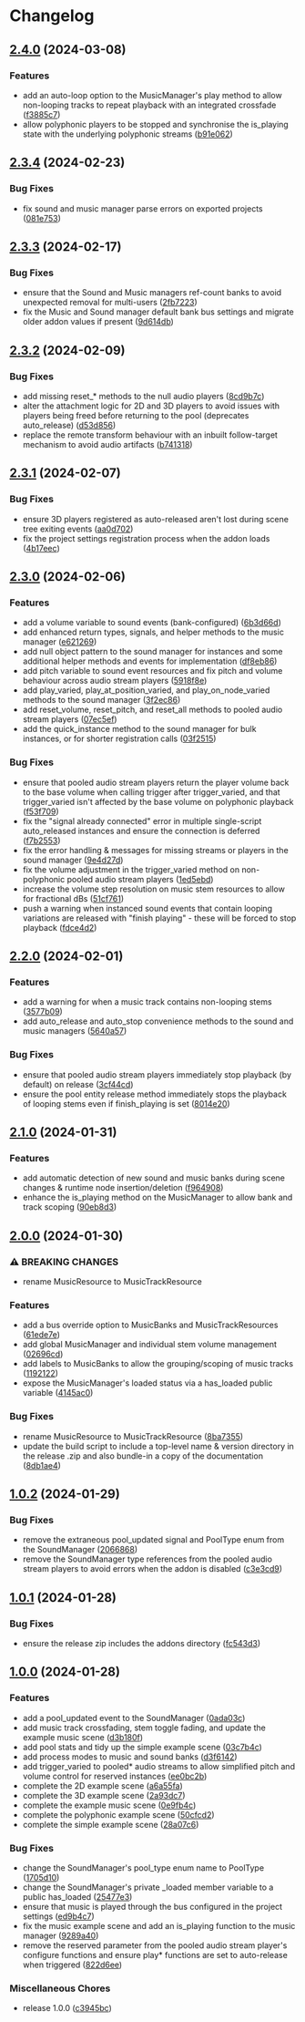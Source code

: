 # Changelog

## [2.4.0](https://github.com/hugemenace/resonate/compare/v2.3.4...v2.4.0) (2024-03-08)


### Features

* add an auto-loop option to the MusicManager's play method to allow non-looping tracks to repeat playback with an integrated crossfade ([f3885c7](https://github.com/hugemenace/resonate/commit/f3885c7263788ec097cf5369768823829dcfdd9d))
* allow polyphonic players to be stopped and synchronise the is_playing state with the underlying polyphonic streams ([b91e062](https://github.com/hugemenace/resonate/commit/b91e06279a45a5b50aa1d84f7389cf9a06f1a718))

## [2.3.4](https://github.com/hugemenace/resonate/compare/v2.3.3...v2.3.4) (2024-02-23)


### Bug Fixes

* fix sound and music manager parse errors on exported projects ([081e753](https://github.com/hugemenace/resonate/commit/081e75382c5a984790051986a5b8da48cb484759))

## [2.3.3](https://github.com/hugemenace/resonate/compare/v2.3.2...v2.3.3) (2024-02-17)


### Bug Fixes

* ensure that the Sound and Music managers ref-count banks to avoid unexpected removal for multi-users ([2fb7223](https://github.com/hugemenace/resonate/commit/2fb72237d8cc217721a8d1fa92d4be5b9202515d))
* fix the Music and Sound manager default bank bus settings and migrate older addon values if present ([9d614db](https://github.com/hugemenace/resonate/commit/9d614db05e4744c885c22f2def05459bfe9ac176))

## [2.3.2](https://github.com/hugemenace/resonate/compare/v2.3.1...v2.3.2) (2024-02-09)


### Bug Fixes

* add missing reset_* methods to the null audio players ([8cd9b7c](https://github.com/hugemenace/resonate/commit/8cd9b7c7c0d68a15532ea0fb5053de1788a2b4cd))
* alter the attachment logic for 2D and 3D players to avoid issues with players being freed before returning to the pool (deprecates auto_release) ([d53d856](https://github.com/hugemenace/resonate/commit/d53d856683b7d15f2b0ef9a55c7ebbf8de57956b))
* replace the remote transform behaviour with an inbuilt follow-target mechanism to avoid audio artifacts ([b741318](https://github.com/hugemenace/resonate/commit/b7413187e8863e47888b7e520adf8c2d863cf23e))

## [2.3.1](https://github.com/hugemenace/resonate/compare/v2.3.0...v2.3.1) (2024-02-07)


### Bug Fixes

* ensure 3D players registered as auto-released aren't lost during scene tree exiting events ([aa0d702](https://github.com/hugemenace/resonate/commit/aa0d702d7c4f8494e9fc50dd98594aabee2b90db))
* fix the project settings registration process when the addon loads ([4b17eec](https://github.com/hugemenace/resonate/commit/4b17eecbb3998c5c8d8c0f8fc8f781f5d7ffd66c))

## [2.3.0](https://github.com/hugemenace/resonate/compare/v2.2.0...v2.3.0) (2024-02-06)


### Features

* add a volume variable to sound events (bank-configured) ([6b3d66d](https://github.com/hugemenace/resonate/commit/6b3d66d97bb4258e1f6f50b226604b548e682571))
* add enhanced return types, signals, and helper methods to the music manager ([e621269](https://github.com/hugemenace/resonate/commit/e6212692baaf777bab0391c8ab7fddb876cc8117))
* add null object pattern to the sound manager for instances and some additional helper methods and events for implementation ([df8eb86](https://github.com/hugemenace/resonate/commit/df8eb86ee2d979ed220388d19ed57e21730005e0))
* add pitch variable to sound event resources and fix pitch and volume behaviour across audio stream players ([5918f8e](https://github.com/hugemenace/resonate/commit/5918f8eef87a2b14c4d71fdda4911ecc90a1b8a9))
* add play_varied, play_at_position_varied, and play_on_node_varied methods to the sound manager ([3f2ec86](https://github.com/hugemenace/resonate/commit/3f2ec86ac70c414039c274a21cc6c84d157894ea))
* add reset_volume, reset_pitch, and reset_all methods to pooled audio stream players ([07ec5ef](https://github.com/hugemenace/resonate/commit/07ec5efb70742ee874641d048ab3616f368e8dc4))
* add the quick_instance method to the sound manager for bulk instances, or for shorter registration calls ([03f2515](https://github.com/hugemenace/resonate/commit/03f2515a84c9b19395ffe118d25132dbc9f2663d))


### Bug Fixes

* ensure that pooled audio stream players return the player volume back to the base volume when calling trigger after trigger_varied, and that trigger_varied isn't affected by the base volume on polyphonic playback ([f53f709](https://github.com/hugemenace/resonate/commit/f53f709e314ef54f537736b903290492acb94ed8))
* fix the "signal already connected" error in multiple single-script auto_released instances and ensure the connection is deferred ([f7b2553](https://github.com/hugemenace/resonate/commit/f7b25535f8b8bfc0d40330bfb2ea7307330b69e5))
* fix the error handling & messages for missing streams or players in the sound manager ([9e4d27d](https://github.com/hugemenace/resonate/commit/9e4d27d60c11cff8e2c0f4088c2170c0c598e775))
* fix the volume adjustment in the trigger_varied method on non-polyphonic pooled audio stream players ([1ed5ebd](https://github.com/hugemenace/resonate/commit/1ed5ebd23d657f66b487fae326b6170d448254f4))
* increase the volume step resolution on music stem resources to allow for fractional dBs ([51cf761](https://github.com/hugemenace/resonate/commit/51cf76164dbad187179501da3c39f072d6f67a66))
* push a warning when instanced sound events that contain looping variations are released with "finish playing" - these will be forced to stop playback ([fdce4d2](https://github.com/hugemenace/resonate/commit/fdce4d2764a8ffd2c617064a5a352bdb6484e6bd))

## [2.2.0](https://github.com/hugemenace/resonate/compare/v2.1.0...v2.2.0) (2024-02-01)


### Features

* add a warning for when a music track contains non-looping stems ([3577b09](https://github.com/hugemenace/resonate/commit/3577b09a8fa80547891ddc97916319a112b5d90b))
* add auto_release and auto_stop convenience methods to the sound and music managers ([5640a57](https://github.com/hugemenace/resonate/commit/5640a57725bedd0098cbf08337a82c71c52d180f))


### Bug Fixes

* ensure that pooled audio stream players immediately stop playback (by default) on release ([3cf44cd](https://github.com/hugemenace/resonate/commit/3cf44cd075035d2879e9c1ec722cc0741217ee19))
* ensure the pool entity release method immediately stops the playback of looping stems even if finish_playing is set ([8014e20](https://github.com/hugemenace/resonate/commit/8014e205ba32b4dcdd9fdf1484c1c7423b79348a))

## [2.1.0](https://github.com/hugemenace/resonate/compare/v2.0.0...v2.1.0) (2024-01-31)


### Features

* add automatic detection of new sound and music banks during scene changes & runtime node insertion/deletion ([f964908](https://github.com/hugemenace/resonate/commit/f964908558b95adc18c0f3c92365f7eb37e664ae))
* enhance the is_playing method on the MusicManager to allow bank and track scoping ([90eb8d3](https://github.com/hugemenace/resonate/commit/90eb8d317203fc260f79a45e11ec07e4ff8fca98))

## [2.0.0](https://github.com/hugemenace/resonate/compare/v1.0.2...v2.0.0) (2024-01-30)


### ⚠ BREAKING CHANGES

* rename MusicResource to MusicTrackResource

### Features

* add a bus override option to MusicBanks and MusicTrackResources ([61ede7e](https://github.com/hugemenace/resonate/commit/61ede7ec1574f22fc84779427282b802a9523682))
* add global MusicManager and individual stem volume management ([02696cd](https://github.com/hugemenace/resonate/commit/02696cdade253a2d5374f73229f24624c59f0e0b))
* add labels to MusicBanks to allow the grouping/scoping of music tracks ([1192122](https://github.com/hugemenace/resonate/commit/1192122e5d5673184d3a820238154824cbe0c093))
* expose the MusicManager's loaded status via a has_loaded public variable ([4145ac0](https://github.com/hugemenace/resonate/commit/4145ac0cb7dc8b5767de0d9a9628c79991bf119c))


### Bug Fixes

* rename MusicResource to MusicTrackResource ([8ba7355](https://github.com/hugemenace/resonate/commit/8ba73556b28ef5b830e75c53d2b50c6dd9f3697e))
* update the build script to include a top-level name & version directory in the release .zip and also bundle-in a copy of the documentation ([8db1ae4](https://github.com/hugemenace/resonate/commit/8db1ae4fc04f11364cc556aff095dfe92a3e5431))

## [1.0.2](https://github.com/hugemenace/resonate/compare/v1.0.1...v1.0.2) (2024-01-29)


### Bug Fixes

* remove the extraneous pool_updated signal and PoolType enum from the SoundManager ([2066868](https://github.com/hugemenace/resonate/commit/2066868ff96f831d83624761addefd88af7e92b8))
* remove the SoundManager type references from the pooled audio stream players to avoid errors when the addon is disabled ([c3e3cd9](https://github.com/hugemenace/resonate/commit/c3e3cd91a3098d59eb2e24dd225a9e8121f94d02))

## [1.0.1](https://github.com/hugemenace/resonate/compare/v1.0.0...v1.0.1) (2024-01-28)


### Bug Fixes

* ensure the release zip includes the addons directory ([fc543d3](https://github.com/hugemenace/resonate/commit/fc543d33fde886c467fe071ee48e23371deda408))

## [1.0.0](https://github.com/hugemenace/resonate/compare/v0.1.0...v1.0.0) (2024-01-28)


### Features

* add a pool_updated event to the SoundManager ([0ada03c](https://github.com/hugemenace/resonate/commit/0ada03c4bb5805bcf9274210143cd060996626fc))
* add music track crossfading, stem toggle fading, and update the example music scene ([d3b180f](https://github.com/hugemenace/resonate/commit/d3b180fd08ee52144f4c496fbbb863e05c80d42f))
* add pool stats and tidy up the simple example scene ([03c7b4c](https://github.com/hugemenace/resonate/commit/03c7b4c174fc53e7e5fe77e6aebe189b6b301ae1))
* add process modes to music and sound banks ([d3f6142](https://github.com/hugemenace/resonate/commit/d3f61421f6d142c38c334b5add041ba63ad03403))
* add trigger_varied to pooled* audio streams to allow simplified pitch and volume control for reserved instances ([ee0bc2b](https://github.com/hugemenace/resonate/commit/ee0bc2b7337dda290ebadefcc79d317ee0dcd040))
* complete the 2D example scene ([a6a55fa](https://github.com/hugemenace/resonate/commit/a6a55fa04802d2c7f409fe3c6a3136b08ff00d04))
* complete the 3D example scene ([2a93dc7](https://github.com/hugemenace/resonate/commit/2a93dc7bcc94e5e06d98ab8f9857ff243176271c))
* complete the example music scene ([0e9fb4c](https://github.com/hugemenace/resonate/commit/0e9fb4c964307f54af5cf387f4141ce7d9b76d8a))
* complete the polyphonic example scene ([50cfcd2](https://github.com/hugemenace/resonate/commit/50cfcd2bf196d2a6c232a449cc615327c92b71a3))
* complete the simple example scene ([28a07c6](https://github.com/hugemenace/resonate/commit/28a07c68a50e42bc7415eaabe055f4d30149e6c0))


### Bug Fixes

* change the SoundManager's pool_type enum name to PoolType ([1705d10](https://github.com/hugemenace/resonate/commit/1705d10a03ebefb637802f3b3bfc47619db6e855))
* change the SoundManager's private _loaded member variable to a public has_loaded ([25477e3](https://github.com/hugemenace/resonate/commit/25477e3741f72e0036bdea641de70e987a624435))
* ensure that music is played through the bus configured in the project settings ([ed9b4c7](https://github.com/hugemenace/resonate/commit/ed9b4c7a9f64f3c64662aa045da445836d1fb9a2))
* fix the music example scene and add an is_playing function to the music manager ([9289a40](https://github.com/hugemenace/resonate/commit/9289a407c026dc638fb8dbbc9567d06e7f6db663))
* remove the reserved parameter from the pooled audio stream player's configure functions and ensure play* functions are set to auto-release when triggered ([822d6ee](https://github.com/hugemenace/resonate/commit/822d6eef439a8347c1dc4d82cc60f29632121ed0))


### Miscellaneous Chores

* release 1.0.0 ([c3945bc](https://github.com/hugemenace/resonate/commit/c3945bc7f93c124ca2a8900b71265deae813ae55))
